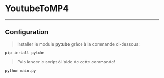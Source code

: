 # YoutubeToMP4

---

## Configuration

> Installer le module **pytube** grâce à la commande ci-dessous:
```
pip install pytube
```

> Puis lancer le script à l'aide de cette commande!

```
python main.py
```
